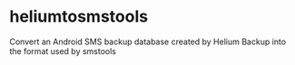 # heliumtosmstools
Convert an Android SMS backup database created by Helium Backup into the format used by smstools
